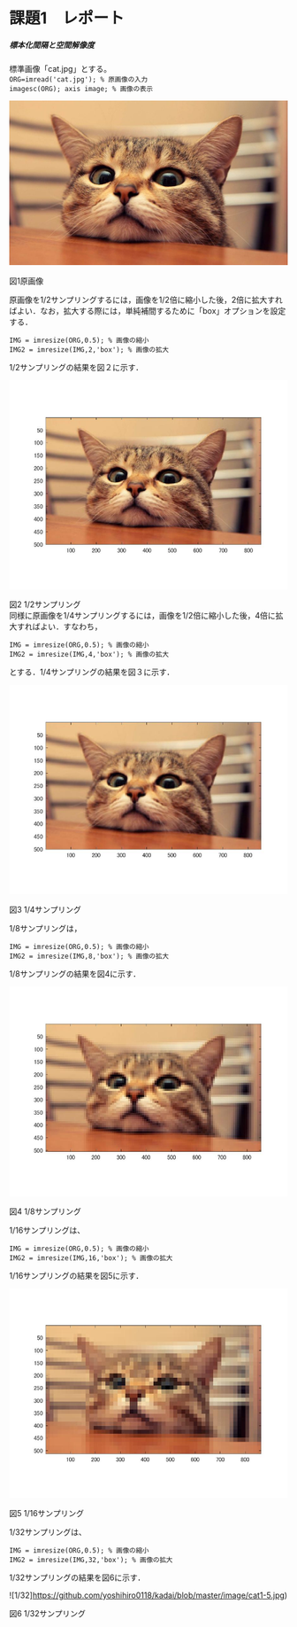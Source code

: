 
# 課題1　レポート
##### 標本化間隔と空間解像度

標準画像「cat.jpg」とする。   
`ORG=imread('cat.jpg'); % 原画像の入力`  
`imagesc(ORG); axis image; % 画像の表示`

![現画像](https://github.com/yoshihiro0118/kadai/blob/master/image/cat.jpg)　　

図1原画像

原画像を1/2サンプリングするには，画像を1/2倍に縮小した後，2倍に拡大すればよい．なお，拡大する際には，単純補間するために「box」オプションを設定する．

`IMG = imresize(ORG,0.5); % 画像の縮小`  
`IMG2 = imresize(IMG,2,'box'); % 画像の拡大`

1/2サンプリングの結果を図２に示す．

![1/2](https://github.com/yoshihiro0118/kadai/blob/master/image/cat1-1.jpg)

図2 1/2サンプリング  
同様に原画像を1/4サンプリングするには，画像を1/2倍に縮小した後，4倍に拡大すればよい．すなわち，

`IMG = imresize(ORG,0.5); % 画像の縮小`  
`IMG2 = imresize(IMG,4,'box'); % 画像の拡大`

とする．1/4サンプリングの結果を図３に示す．


![1/4](https://github.com/yoshihiro0118/kadai/blob/master/image/cat1-2.jpg)

図3 1/4サンプリング  

1/8サンプリングは，

`IMG = imresize(ORG,0.5); % 画像の縮小`  
`IMG2 = imresize(IMG,8,'box'); % 画像の拡大`

1/8サンプリングの結果を図4に示す．


![1/8](https://github.com/yoshihiro0118/kadai/blob/master/image/cat1-3.jpg)

図4 1/8サンプリング

1/16サンプリングは、

`IMG = imresize(ORG,0.5); % 画像の縮小`  
`IMG2 = imresize(IMG,16,'box'); % 画像の拡大`

1/16サンプリングの結果を図5に示す．

![1/16](https://github.com/yoshihiro0118/kadai/blob/master/image/cat1-4.jpg)

図5 1/16サンプリング

1/32サンプリングは、

`IMG = imresize(ORG,0.5); % 画像の縮小`  
`IMG2 = imresize(IMG,32,'box'); % 画像の拡大`

1/32サンプリングの結果を図6に示す．

![1/32]https://github.com/yoshihiro0118/kadai/blob/master/image/cat1-5.jpg)

図6 1/32サンプリング
